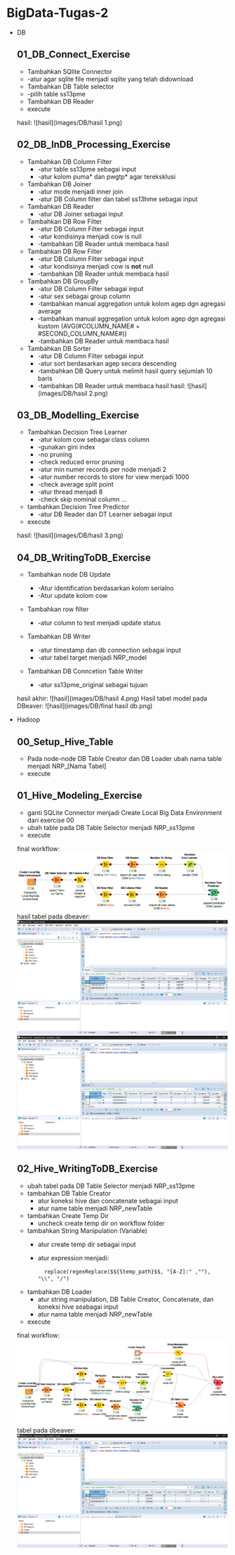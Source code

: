 # BigData-Tugas-2

* DB

    ## 01_DB_Connect_Exercise

    - Tambahkan SQlite Connector 
    * -atur agar sqlite file menjadi sqlite yang telah didownload
    - Tambahkan DB Table selector 
    * -pilih table ss13pme
    - Tambahkan DB Reader
    - execute

    hasil:
    ![hasil](images/DB/hasil 1.png)

    ## 02_DB_InDB_Processing_Exercise

    - Tambahkan DB Column Filter
        * -atur table ss13pme sebagai input
        * -atur kolom puma* dan pwgtp* agar tereksklusi
    - Tambahkan DB Joiner
        * -atur mode menjadi inner join
        * -atur DB Column filter dan tabel ss13hme sebagai input
    - Tambahkan DB Reader
        * -atur DB Joiner sebagai input
    - Tambahkan DB Row Filter
        * -atur DB Column Filter sebagai input
        * -atur kondisinya menjadi cow is null
        * -tambahkan DB Reader untuk membaca hasil
    - Tambahkan DB Row Filter
        * -atur DB Column Filter sebagai input
        * -atur kondisinya menjadi cow is **not** null
        * -tambahkan DB Reader untuk membaca hasil
    - Tambahkan DB GroupBy
        * -atur DB Column Filter sebagai input
        * -atur sex sebagai group column
        * -tambahkan manual aggregation untuk kolom agep dgn agregasi average
        * -tambahkan manual aggregation untuk kolom agep dgn agregasi kustom (AVG(#COLUMN_NAME# + #SECOND_COLUMN_NAME#))
        * -tambahkan DB Reader untuk membaca hasil
    - Tambahkan DB Sorter
        * -atur DB Column Filter sebagai input
        * -atur sort berdasarkan agep secara descending
        * -tambahkan DB Query untuk melimit hasil query sejumlah 10 baris
        * -tambahkan DB Reader untuk membaca hasil
hasil:
    ![hasil](images/DB/hasil 2.png)

    ## 03_DB_Modelling_Exercise

    - Tambahkan Decision Tree Learner
        * -atur kolom cow sebagai class column
        * -gunakan gini index
        * -no pruning
        * -check reduced error pruning
        * -atur min numer records per node menjadi 2
        * -atur number records to store for view menjadi 1000
        * -check average split point
        * -atur thread menjadi 8
        * -check skip nominal column ...
    - tambahkan Decision Tree Predictor
        * -atur DB Reader dan DT Learner sebagai input
    - execute

    hasil:
    ![hasil](images/DB/hasil 3.png)

    ## 04_DB_WritingToDB_Exercise

    - Tambahkan node DB Update
        * -Atur identification berdasarkan kolom serialno
        * -Atur update kolom cow

    - Tambahkan row filter
        * -atur column to test menjadi update status
    - Tambahkan DB Writer
        * -atur timestamp dan db connection sebagai input
        * -atur tabel target menjadi NRP_model
   - Tambahkan DB Conncetion Table Writer
        * -atur ss13pme_original sebagai tujuan

   hasil akhir:
    ![hasil](images/DB/hasil 4.png)
    Hasil tabel model pada DBeaver:
    ![hasil](images/DB/final hasil db.png)


* Hadoop
  
    
    ## 00_Setup_Hive_Table

     - Pada node-node DB Table Creator dan DB Loader ubah nama table menjadi NRP_[Nama Tabel]
     - execute

    ## 01_Hive_Modeling_Exercise

    - ganti SQLite Connector menjadi Create Local Big Data Environment dari exercise 00
    - ubah table pada DB Table Selector menjadi NRP_ss13pme
    - execute

    final workflow:
    ![workflow](images/Hadoop/01_workflow.png)
    hasil tabel pada dbeaver:
    ![workflow](images/Hadoop/01_tabless13pme.png)
    ![workflow](images/Hadoop/01_tabless13hme.png)

    ## 02_Hive_WritingToDB_Exercise

    - ubah tabel pada DB Table Selector menjadi NRP_ss13pme
    - tambahkan DB Table Creator
        * atur koneksi hive dan concatenate sebagai input
        * atur name table menjadi NRP_newTable
    - tambahkan Create Temp Dir
        * uncheck create temp dir on workflow folder
    - tambahkan String Manipulation (Variable)
        * atur create temp dir sebagai input
        * atur expression menjadi:

                replace(regexReplace($${Stemp_path}$$, "[A-Z]:" ,""), "\\", "/")
    - tambahkan DB Loader
        * atur string manipulation, DB Table Creator, Concatenate, dan koneksi hive seabagai input
        * atur nama table menjadi NRP_newTable
    - execute

    final workflow:
    ![workflow](images/Hadoop/02_workflow.png)
    tabel pada dbeaver:
    ![table](images/Hadoop/02_tablenewTable.png)
